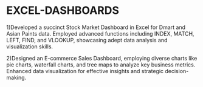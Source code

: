# EXCEL-DASHBOARDS
1)Developed a succinct Stock Market Dashboard in Excel for Dmart and Asian Paints data. Employed advanced functions including INDEX, MATCH, LEFT, FIND, and VLOOKUP, showcasing adept data analysis and visualization skills.

2)Designed an E-commerce Sales Dashboard, employing diverse charts like pie charts, waterfall charts, and tree maps to analyze key business metrics. Enhanced data visualization for effective insights and strategic decision-making.
